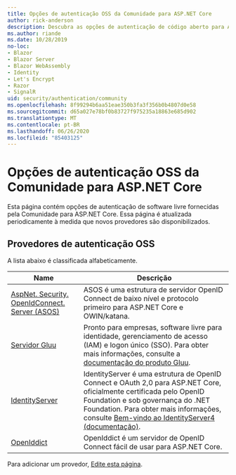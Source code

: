 ```yaml
---
title: Opções de autenticação OSS da Comunidade para ASP.NET Core
author: rick-anderson
description: Descubra as opções de autenticação de código aberto para ASP.NET Core.
ms.author: riande
ms.date: 10/28/2019
no-loc:
- Blazor
- Blazor Server
- Blazor WebAssembly
- Identity
- Let's Encrypt
- Razor
- SignalR
uid: security/authentication/community
ms.openlocfilehash: 8f99294b6aa51eae350b3fa3f356b0b4807d0e58
ms.sourcegitcommit: d65a027e78bf0b83727f975235a18863e685d902
ms.translationtype: MT
ms.contentlocale: pt-BR
ms.lasthandoff: 06/26/2020
ms.locfileid: "85403125"
---
```

# <a name="community-oss-authentication-options-for-aspnet-core"></a>Opções de autenticação OSS da Comunidade para ASP.NET Core

Esta página contém opções de autenticação de software livre fornecidas pela Comunidade para ASP.NET Core. Essa página é atualizada periodicamente à medida que novos provedores são disponibilizados.

## <a name="oss-authentication-providers"></a>Provedores de autenticação OSS

A lista abaixo é classificada alfabeticamente.

| Name | Descrição |
| ---- | ----------- |
| [AspNet. Security. OpenIdConnect. Server (ASOS)](https://github.com/aspnet-contrib/AspNet.Security.OpenIdConnect.Server) | ASOS é uma estrutura de servidor OpenID Connect de baixo nível e protocolo primeiro para ASP.NET Core e OWIN/katana. |
| [Servidor Gluu](https://gluu.org/) | Pronto para empresas, software livre para identidade, gerenciamento de acesso (IAM) e logon único (SSO). Para obter mais informações, consulte a [documentação do produto Gluu](https://gluu.org/docs/). |
| [IdentityServer](https://identityserver.io/) | IdentityServer é uma estrutura de OpenID Connect e OAuth 2,0 para ASP.NET Core, oficialmente certificada pelo OpenID Foundation e sob governança do .NET Foundation. Para obter mais informações, consulte [Bem-vindo ao IdentityServer4 (documentação)](https://identityserver4.readthedocs.io/en/latest/). |
| [OpenIddict](https://github.com/openiddict/openiddict-core) | OpenIddict é um servidor de OpenID Connect fácil de usar para ASP.NET Core. |

Para adicionar um provedor, [Edite esta página](https://github.com/login?return_to=https%3A%2F%2Fgithub.com%2Faspnet%2FDocs%2Fedit%2Fmaster%2Faspnetcore%2Fsecurity%2Fauthentication%2Fcommunity.md).
